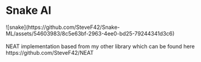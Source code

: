 <h1>Snake AI</h1>
![snake](https://github.com/SteveF42/Snake-ML/assets/54603983/8c5e63bf-2963-4ee0-bd25-79244341d3c6)
<br style="border-top: 1"></br>
NEAT implementation based from my other library which can be found here <a>https://github.com/SteveF42/NEAT</a>
